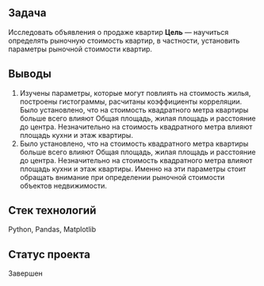 ## Задача
Исследовать объявления о продаже квартир
**Цель** — научиться определять рыночную стоимость квартир, в частности, установить параметры рыночной стоимости квартир.

## Выводы
1. Изучены параметры, которые могут повлиять на стоимость жилья, построены гистограммы, расчитаны коэффициенты корреляции. Было установлено, что на стоимость квадратного метра квартиры больше всего влияют Общая площадь, жилая площадь и расстояние до центра. Незначительно на стоимость квадратного метра влияют площадь кухни и этаж квартиры.
2. Было установлено, что на стоимость квадратного метра квартиры больше всего влияют Общая площадь, жилая площадь и расстояние до центра. Незначительно на стоимость квадратного метра влияют площадь кухни и этаж квартиры. Именно на эти параметры стоит обращать внимание при определении рыночной стоимости объектов недвижимости.

## Стек технологий
Python, Pandas, Matplotlib

## Статус проекта
Завершен

